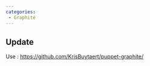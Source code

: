 ```yaml
---
categories:
 - Graphite
---
```

Update
------

Use <Puppet>: <https://github.com/KrisBuytaert/puppet-graphite/>

